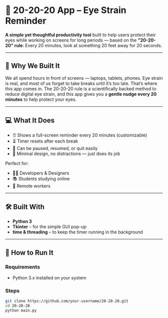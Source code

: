 # 👀 20-20-20 App – Eye Strain Reminder

**A simple yet thoughtful productivity tool** built to help users protect their eyes while working on screens for long periods — based on the **"20-20-20" rule**: Every 20 minutes, look at something 20 feet away for 20 seconds.

---

## 🧠 Why We Built It

We all spend hours in front of screens — laptops, tablets, phones. Eye strain is real, and most of us forget to take breaks until it’s too late. That’s where this app comes in. The 20-20-20 rule is a scientifically backed method to reduce digital eye strain, and this app gives you a **gentle nudge every 20 minutes** to help protect your eyes.

---

## 💻 What It Does

- ⏰ Shows a full-screen reminder every 20 minutes (customizable)
- ⏳ Timer resets after each break
- 🔕 Can be paused, resumed, or quit easily
- 🧼 Minimal design, no distractions — just does its job

Perfect for:
- 👨‍💻 Developers & Designers
- 📚 Students studying online
- 💼 Remote workers

---

## 🛠 Built With

- **Python 3**
- **Tkinter** – for the simple GUI pop-up
- **time & threading** – to keep the timer running in the background

---

## 🚀 How to Run It

### Requirements
- Python 3.x installed on your system

### Steps
```bash
git clone https://github.com/your-username/20-20-20.git
cd 20-20-20
python main.py
